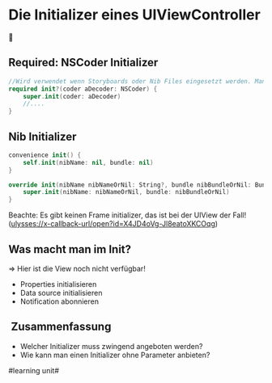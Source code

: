 # Die Initializer eines UIViewController
🛫

## Required: NSCoder Initializer

```swift
//Wird verwendet wenn Storyboards oder Nib Files eingesetzt werden. Manchmal wird hier auch einfach ein `fatalError()` geworfen.
required init?(coder aDecoder: NSCoder) {
    super.init(coder: aDecoder)
	//....
}
```

## Nib Initializer

```swift
convenience init() {
    self.init(nibName: nil, bundle: nil)
}

override init(nibName nibNameOrNil: String?, bundle nibBundleOrNil: Bundle?) {
    super.init(nibName: nibNameOrNil, bundle: nibBundleOrNil)
}
```

Beachte: Es gibt keinen Frame initializer, das ist bei der UIView der Fall! ([ulysses://x-callback-url/open?id=X4JD4oVg-Jl8eatoXKCOqg][1])

## Was macht man im Init?

=\> Hier ist die View noch nicht verfügbar!

- Properties initialisieren
- Data source initialisieren
- Notification abonnieren

##  Zusammenfassung
- Welcher Initializer muss zwingend angeboten werden?
- Wie kann man einen Initializer ohne Parameter anbieten?

[1]:	ulysses://x-callback-url/open?id=X4JD4oVg-Jl8eatoXKCOqg

#learning unit#